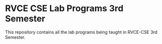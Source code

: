 # RVCE CSE Lab Programs 3rd Semester
This repository contains all the lab programs being taught in RVCE-CSE 3rd Semester.
